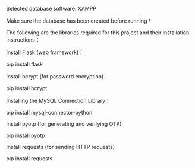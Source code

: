 Selected database software: XAMPP

Make sure the database has been created before running！

The following are the libraries required for this project and their installation instructions：

Install Flask (web framework)：

pip install flask

Install bcrypt (for password encryption)：

pip install bcrypt

Installing the MySQL Connection Library：

pip install mysql-connector-python

Install pyotp (for generating and verifying OTP)

pip install pyotp

Install requests (for sending HTTP requests)

pip install requests
